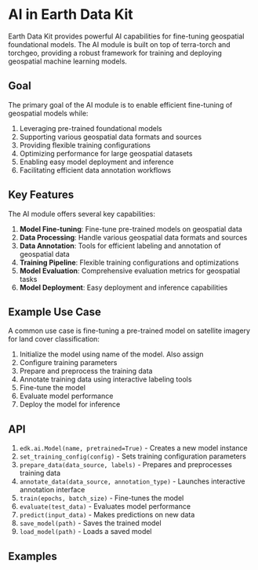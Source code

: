# AI in Earth Data Kit

Earth Data Kit provides powerful AI capabilities for fine-tuning geospatial foundational models. The AI module is built on top of terra-torch and torchgeo, providing a robust framework for training and deploying geospatial machine learning models.

## Goal

The primary goal of the AI module is to enable efficient fine-tuning of geospatial models while:

1. Leveraging pre-trained foundational models
2. Supporting various geospatial data formats and sources
3. Providing flexible training configurations
4. Optimizing performance for large geospatial datasets
5. Enabling easy model deployment and inference
6. Facilitating efficient data annotation workflows

## Key Features

The AI module offers several key capabilities:

1. **Model Fine-tuning**: Fine-tune pre-trained models on geospatial data
2. **Data Processing**: Handle various geospatial data formats and sources
3. **Data Annotation**: Tools for efficient labeling and annotation of geospatial data
4. **Training Pipeline**: Flexible training configurations and optimizations
5. **Model Evaluation**: Comprehensive evaluation metrics for geospatial tasks
6. **Model Deployment**: Easy deployment and inference capabilities

## Example Use Case

A common use case is fine-tuning a pre-trained model on satellite imagery for land cover classification:

1. Initialize the model using name of the model. Also assign
2. Configure training parameters
3. Prepare and preprocess the training data
4. Annotate training data using interactive labeling tools
5. Fine-tune the model
6. Evaluate model performance
7. Deploy the model for inference

## API

1. `edk.ai.Model(name, pretrained=True)` - Creates a new model instance
2. `set_training_config(config)` - Sets training configuration parameters
3. `prepare_data(data_source, labels)` - Prepares and preprocesses training data
4. `annotate_data(data_source, annotation_type)` - Launches interactive annotation interface
5. `train(epochs, batch_size)` - Fine-tunes the model
6. `evaluate(test_data)` - Evaluates model performance
7. `predict(input_data)` - Makes predictions on new data
8. `save_model(path)` - Saves the trained model
9. `load_model(path)` - Loads a saved model

## Examples

